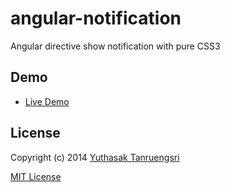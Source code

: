 angular-notification
====================
Angular directive show notification with pure CSS3

## Demo
* [Live Demo](https://github.com/ytanruengsri/angular-notification/demo/)

## License

Copyright (c) 2014 [Yuthasak Tanruengsri](mailto:yuthasak.tanruengsri@googlemail.com)

[MIT License](https://raw.githubusercontent.com/ytanruengsri/angular-notification/master/LICENSE)
